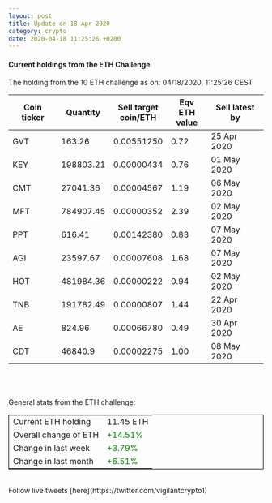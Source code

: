 ```yaml
---
layout: post
title: Update on 18 Apr 2020
category: crypto
date: 2020-04-18 11:25:26 +0200
---
```




#### Current holdings from the ETH Challenge

The holding from the 10 ETH challenge as on: 04/18/2020, 11:25:26 CEST

|Coin ticker|Quantity|Sell target<br>coin/ETH|Eqv ETH<br>value|Sell latest by|
|-----------|--------|-----------|-----------|--------------|
GVT|163.26|  0.00551250|0.72|25 Apr 2020|
KEY|198803.21|  0.00000434|0.76|01 May 2020|
CMT|27041.36|  0.00004567|1.19|06 May 2020|
MFT|784907.45|  0.00000352|2.39|02 May 2020|
PPT|616.41|  0.00142380|0.83|07 May 2020|
AGI|23597.67|  0.00007608|1.68|07 May 2020|
HOT|481984.36|  0.00000222|0.94|02 May 2020|
TNB|191782.49|  0.00000807|1.44|22 Apr 2020|
AE|824.96|  0.00066780|0.49|30 Apr 2020|
CDT|46840.9|  0.00002275|1.00|08 May 2020|

<br>
<br>
<br>
General stats from the ETH challenge:

<table style="border:1px solid black;margin-left:auto;margin-right:auto;">
	<tbody>
	<tr>
		<td>Current ETH holding</td>
		<td>     11.45 ETH</td>
	</tr>
	<tr>
		<td>Overall change of ETH</td>
		<td><font color="green">+14.51%</font></td>
	</tr>
	<tr>
		<td>Change in last week</td>
		<td><font color="green">+3.79%</font></td>
	</tr>
	<tr>
		<td>Change in last month</td>
		<td><font color="green">+6.51%</font></td>
	</tr>
	</tbody>
</table>

<br>
Follow live tweets [here](https://twitter.com/vigilantcrypto1)
<br>
<br>